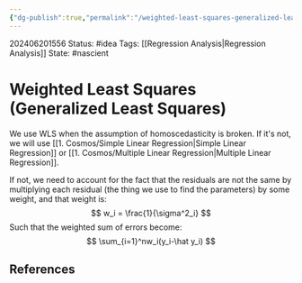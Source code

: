 ```yaml
---
{"dg-publish":true,"permalink":"/weighted-least-squares-generalized-least-squares/"}
---
```


202406201556
Status: #idea
Tags:  [[Regression Analysis\|Regression Analysis]]
State: #nascient
# Weighted Least Squares (Generalized Least Squares)
We use WLS when the assumption of homoscedasticity is broken. If it's not, we will use [[1. Cosmos/Simple Linear Regression\|Simple Linear Regression]] or [[1. Cosmos/Multiple Linear Regression\|Multiple Linear Regression]].

If not, we need to account for the fact that the residuals are not the same by multiplying each residual (the thing we use to find the parameters) by some weight, and that weight is:
$$
w_i = \frac{1}{\sigma^2_i}
$$
Such that the weighted sum of errors become:
$$
\sum_{i=1}^nw_i(y_i-\hat y_i)
$$

## References
